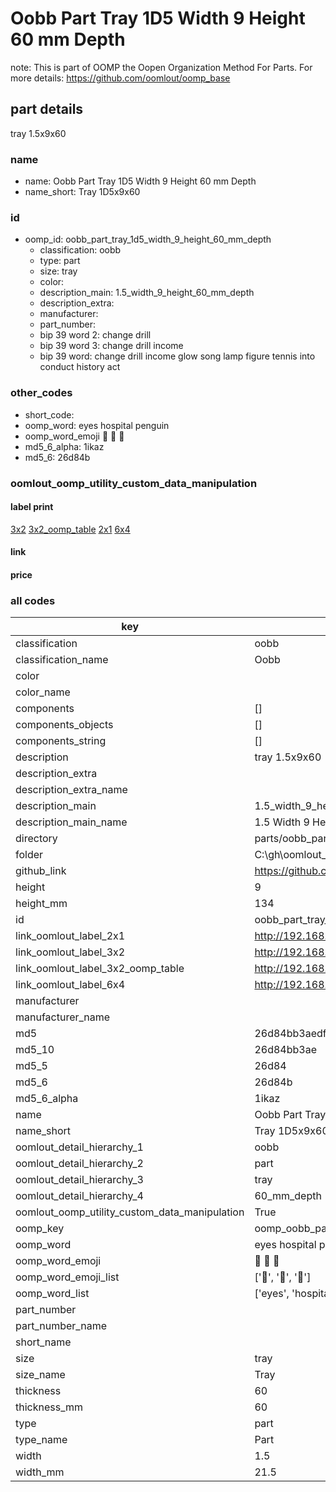 # Oobb Part Tray 1D5 Width 9 Height 60 mm Depth  

note: This is part of OOMP the Oopen Organization Method For Parts. For more details: https://github.com/oomlout/oomp_base

##  part details
  



tray 1.5x9x60



### name
* name: Oobb Part Tray 1D5 Width 9 Height 60 mm Depth
* name_short: Tray 1D5x9x60 
### id
* oomp_id: oobb_part_tray_1d5_width_9_height_60_mm_depth
  * classification: oobb
  * type: part
  * size: tray
  * color: 
  * description_main: 1.5_width_9_height_60_mm_depth
  * description_extra: 
  * manufacturer: 
  * part_number: 
  * bip 39 word 2: change drill
  * bip 39 word 3: change drill income
  * bip 39 word: change drill income glow song lamp figure tennis into conduct history act

### other_codes
* short_code: 
* oomp_word: eyes hospital penguin
* oomp_word_emoji :eyes: :hospital: :penguin:
* md5_6_alpha: 1ikaz
* md5_6: 26d84b






### oomlout_oomp_utility_custom_data_manipulation
#### label print
[3x2](http://192.168.1.245:1112/?label=oomp%201ikaz)
[3x2_oomp_table](http://192.168.1.108:1112/?label=oomp%201ikaz)
[2x1](http://192.168.1.242:1112/?label=oomp%201ikaz)
[6x4](http://192.168.1.55:1112/?label=oomp%201ikaz)    

#### link

                              

#### price







### all codes 
| key | value |  
| --- | --- |  
| classification | oobb |  
| classification_name | Oobb |  
| color |  |  
| color_name |  |  
| components | [] |  
| components_objects | [] |  
| components_string | [] |  
| description | tray 1.5x9x60 |  
| description_extra |  |  
| description_extra_name |  |  
| description_main | 1.5_width_9_height_60_mm_depth |  
| description_main_name | 1.5 Width 9 Height 60 mm Depth |  
| directory | parts/oobb_part_tray_1d5_width_9_height_60_mm_depth |  
| folder | C:\gh\oomlout_oobb_version_4_generated_parts\parts\oobb_part_tray_1d5_width_9_height_60_mm_depth |  
| github_link | https://github.com/oomlout/oomlout_oomp_part_src/tree/main/parts/oobb_part_tray_1d5_width_9_height_60_mm_depth |  
| height | 9 |  
| height_mm | 134 |  
| id | oobb_part_tray_1d5_width_9_height_60_mm_depth |  
| link_oomlout_label_2x1 | http://192.168.1.242:1112/?label=oomp%201ikaz |  
| link_oomlout_label_3x2 | http://192.168.1.245:1112/?label=oomp%201ikaz |  
| link_oomlout_label_3x2_oomp_table | http://192.168.1.108:1112/?label=oomp%201ikaz |  
| link_oomlout_label_6x4 | http://192.168.1.55:1112/?label=oomp%201ikaz |  
| manufacturer |  |  
| manufacturer_name |  |  
| md5 | 26d84bb3aedf2ac1f367963ce510b931 |  
| md5_10 | 26d84bb3ae |  
| md5_5 | 26d84 |  
| md5_6 | 26d84b |  
| md5_6_alpha | 1ikaz |  
| name | Oobb Part Tray 1D5 Width 9 Height 60 mm Depth |  
| name_short | Tray 1D5x9x60  |  
| oomlout_detail_hierarchy_1 | oobb |  
| oomlout_detail_hierarchy_2 | part |  
| oomlout_detail_hierarchy_3 | tray |  
| oomlout_detail_hierarchy_4 | 60_mm_depth |  
| oomlout_oomp_utility_custom_data_manipulation | True |  
| oomp_key | oomp_oobb_part_tray_1d5_width_9_height_60_mm_depth |  
| oomp_word | eyes hospital penguin |  
| oomp_word_emoji | :eyes: :hospital: :penguin: |  
| oomp_word_emoji_list | [':eyes:', ':hospital:', ':penguin:'] |  
| oomp_word_list | ['eyes', 'hospital', 'penguin'] |  
| part_number |  |  
| part_number_name |  |  
| short_name |  |  
| size | tray |  
| size_name | Tray |  
| thickness | 60 |  
| thickness_mm | 60 |  
| type | part |  
| type_name | Part |  
| width | 1.5 |  
| width_mm | 21.5 |  

